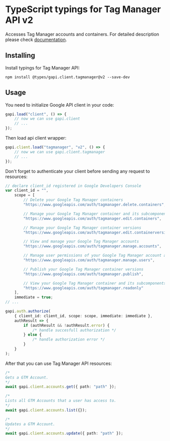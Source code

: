 # TypeScript typings for Tag Manager API v2

Accesses Tag Manager accounts and containers. For detailed description please
check [documentation](https://developers.google.com/tag-manager/api/v2/).

## Installing

Install typings for Tag Manager API:

```
npm install @types/gapi.client.tagmanager@v2 --save-dev
```

## Usage

You need to initialize Google API client in your code:

```typescript
gapi.load("client", () => {
    // now we can use gapi.client
    // ...
});
```

Then load api client wrapper:

```typescript
gapi.client.load("tagmanager", "v2", () => {
    // now we can use gapi.client.tagmanager
    // ...
});
```

Don't forget to authenticate your client before sending any request to
resources:

```typescript
// declare client_id registered in Google Developers Console
var client_id = "",
    scope = [
        // Delete your Google Tag Manager containers
        "https://www.googleapis.com/auth/tagmanager.delete.containers",

        // Manage your Google Tag Manager container and its subcomponents, excluding versioning and publishing
        "https://www.googleapis.com/auth/tagmanager.edit.containers",

        // Manage your Google Tag Manager container versions
        "https://www.googleapis.com/auth/tagmanager.edit.containerversions",

        // View and manage your Google Tag Manager accounts
        "https://www.googleapis.com/auth/tagmanager.manage.accounts",

        // Manage user permissions of your Google Tag Manager account and container
        "https://www.googleapis.com/auth/tagmanager.manage.users",

        // Publish your Google Tag Manager container versions
        "https://www.googleapis.com/auth/tagmanager.publish",

        // View your Google Tag Manager container and its subcomponents
        "https://www.googleapis.com/auth/tagmanager.readonly"
    ],
    immediate = true;
// ...

gapi.auth.authorize(
    { client_id: client_id, scope: scope, immediate: immediate },
    authResult => {
        if (authResult && !authResult.error) {
            /* handle succesfull authorization */
        } else {
            /* handle authorization error */
        }
    }
);
```

After that you can use Tag Manager API resources:

```typescript
/* 
Gets a GTM Account.  
*/
await gapi.client.accounts.get({ path: "path" });

/* 
Lists all GTM Accounts that a user has access to.  
*/
await gapi.client.accounts.list({});

/* 
Updates a GTM Account.  
*/
await gapi.client.accounts.update({ path: "path" });
```
